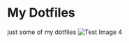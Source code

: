 # My Dotfiles
just some of my dotfiles
![Test Image 4](https://github.com/maresceres/dotfiles_legacy/blob/master/Picture/1.png)
